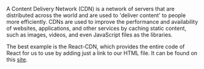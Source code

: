 A Content Delivery Network (CDN) is a network of servers that are distributed across the world and are used to 'deliver content' to people more efficiently. CDNs are used to improve the performance and availability of websites, applications, and other services by caching static content, such as images, videos, and even JavaScript files as the libraries.

The best example is the React-CDN, which provides the entire code of React for us to use by adding just a link to our HTML file. It can be found on this [site](https://reactjs.org/docs/cdn-links.html).
